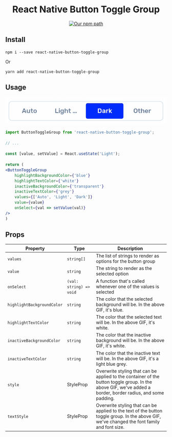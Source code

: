 <h1 align="center">
  React Native Button Toggle Group
</h1>
<div align="center">

[![Our npm path](https://badgen.net/npm/v/react-native-button-toggle-group)](https://www.npmjs.com/package/react-native-button-toggle-group/)

</div>

## Install

```
npm i --save react-native-button-toggle-group
```

Or

```
yarn add react-native-button-toggle-group
```

## Usage



![A preview of the component in use](./preview.gif)

```jsx
import ButtonToggleGroup from 'react-native-button-toggle-group';

// ...

const [value, setValue] = React.useState('Light');

return (
<ButtonToggleGroup
    highlightBackgroundColor={'blue'}
    highlightTextColor={'white'}
    inactiveBackgroundColor={'transparent'}
    inactiveTextColor={'grey'}
    values={['Auto', 'Light', 'Dark']}
    value={value}
    onSelect={val => setValue(val)}
/>
)
```

## Props

| Property | Type | Description |
| -------- | ---- | ----------- |
|  `values`        | `string[]` | The list of strings to render as options for the button group |
|  `value`        | `string` | The string to render as the selected option |
|  `onSelect`        | `(val: string) => void` | A function that's called whenever one of the values is selected |
|  `highlightBackgroundColor`        | `string` | The color that the selected background will be. In the above GIF, it's blue. |
|  `highlightTextColor`        | `string` | The color that the selected text will be. In the above GIF, it's white. |
|  `inactiveBackgroundColor`        | `string` | The color that the inactive background will be. In the above GIF, it's white. |
|  `inactiveTextColor`        | `string` | The color that the inactive text will be. In the above GIF, it's a light blue grey. |
|  `style`        | StyleProp | Overwrite styling that can be applied to the container of the button toggle group. In the above GIF, we've added a border, border radius, and some padding. |
| `textStyle`         | StyleProp | Overwrite styling that can be applied to the text of the button toggle group. In the above GIF, we've changed the font family and font size. |
